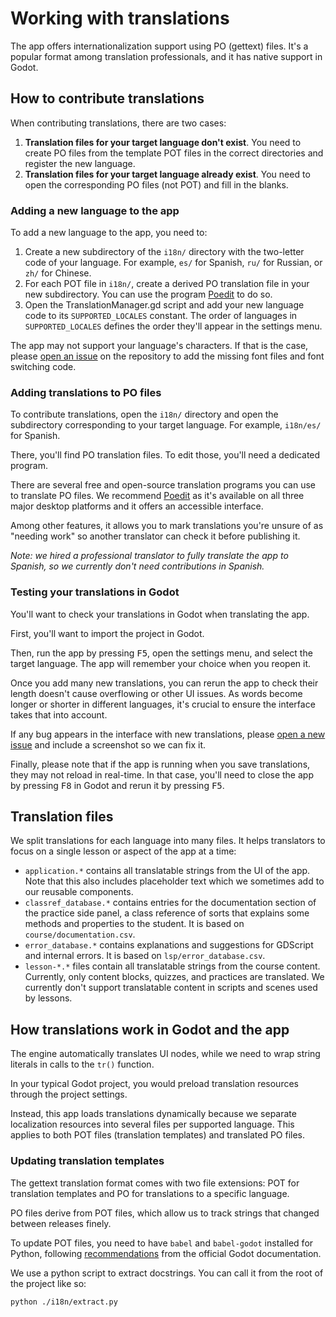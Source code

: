 # Working with translations

The app offers internationalization support using PO (gettext) files. It's a popular format among translation professionals, and it has native support in Godot.

## How to contribute translations

When contributing translations, there are two cases:

1. **Translation files for your target language don't exist**. You need to create PO files from the template POT files in the correct directories and register the new language.
2. **Translation files for your target language already exist**. You need to open the corresponding PO files (not POT) and fill in the blanks.

### Adding a new language to the app

To add a new language to the app, you need to:

1. Create a new subdirectory of the `i18n/` directory with the two-letter code of your language. For example, `es/` for Spanish, `ru/` for Russian, or `zh/` for Chinese.
2. For each POT file in `i18n/`, create a derived PO translation file in your new subdirectory. You can use the program [Poedit](https://poedit.net/) to do so.
3. Open the TranslationManager.gd script and add your new language code to its `SUPPORTED_LOCALES` constant. The order of languages in `SUPPORTED_LOCALES` defines the order they'll appear in the settings menu.

The app may not support your language's characters. If that is the case, please [open an issue](https://github.com/GDQuest/learn-gdscript/issues) on the repository to add the missing font files and font switching code.

### Adding translations to PO files

To contribute translations, open the `i18n/` directory and open the subdirectory corresponding to your target language. For example, `i18n/es/` for Spanish.

There, you'll find PO translation files. To edit those, you'll need a dedicated program.

There are several free and open-source translation programs you can use to translate PO files. We recommend [Poedit](https://poedit.net/) as it's available on all three major desktop platforms and it offers an accessible interface.

Among other features, it allows you to mark translations you're unsure of as "needing work" so another translator can check it before publishing it.

_Note: we hired a professional translator to fully translate the app to Spanish, so we currently don't need contributions in Spanish._

### Testing your translations in Godot

You'll want to check your translations in Godot when translating the app.

First, you'll want to import the project in Godot.

Then, run the app by pressing <kbd>F5</kbd>, open the settings menu, and select the target language. The app will remember your choice when you reopen it.

Once you add many new translations, you can rerun the app to check their length doesn't cause overflowing or other UI issues. As words become longer or shorter in different languages, it's crucial to ensure the interface takes that into account.

If any bug appears in the interface with new translations, please [open a new issue](https://github.com/GDQuest/learn-gdscript/issues) and include a screenshot so we can fix it.

Finally, please note that if the app is running when you save translations, they may not reload in real-time. In that case, you'll need to close the app by pressing <kbd>F8</kbd> in Godot and rerun it by pressing <kbd>F5</kbd>.

## Translation files

We split translations for each language into many files. It helps translators to focus on a single lesson or aspect of the app at a time:

* `application.*` contains all translatable strings from the UI of the app. Note that this also includes placeholder text which we sometimes add to our reusable components.
* `classref_database.*` contains entries for the documentation section of the practice side panel, a class reference of sorts that explains some methods and properties to the student. It is based on `course/documentation.csv`.
* `error_database.*` contains explanations and suggestions for GDScript and internal errors. It is based on `lsp/error_database.csv`.
* `lesson-*.*` files contain all translatable strings from the course content. Currently, only content blocks, quizzes, and practices are translated. We currently don't support translatable content in scripts and scenes used by lessons.

## How translations work in Godot and the app

The engine automatically translates UI nodes, while we need to wrap string literals in calls to the `tr()` function.

In your typical Godot project, you would preload translation resources through the project settings.

Instead, this app loads translations dynamically because we separate localization resources into several files per supported language. This applies to both POT files (translation templates) and translated PO files.

### Updating translation templates

The gettext translation format comes with two file extensions: POT for translation templates and PO for translations to a specific language.

PO files derive from POT files, which allow us to track strings that changed between releases finely.

To update POT files, you need to have `babel` and `babel-godot` installed for Python, following [recommendations](https://docs.godotengine.org/en/stable/tutorials/i18n/localization_using_gettext.html#creating-the-po-template-pot-using-pybabel) from the official Godot documentation.

We use a python script to extract docstrings. You can call it from the root of the project like so:

```
python ./i18n/extract.py
```
